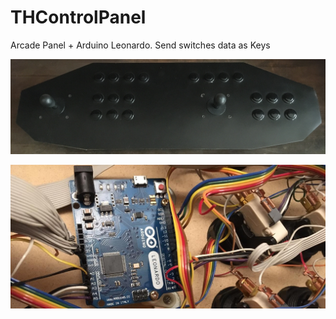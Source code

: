 # THControlPanel
Arcade Panel + Arduino Leonardo.  Send switches data as Keys

![Arcade Control Panel](THControlPanel/jpg/THControlPanel3.jpg)

![Arduino Leonardo](THControlPanel/jpg/THControlPanel1.jpg)
